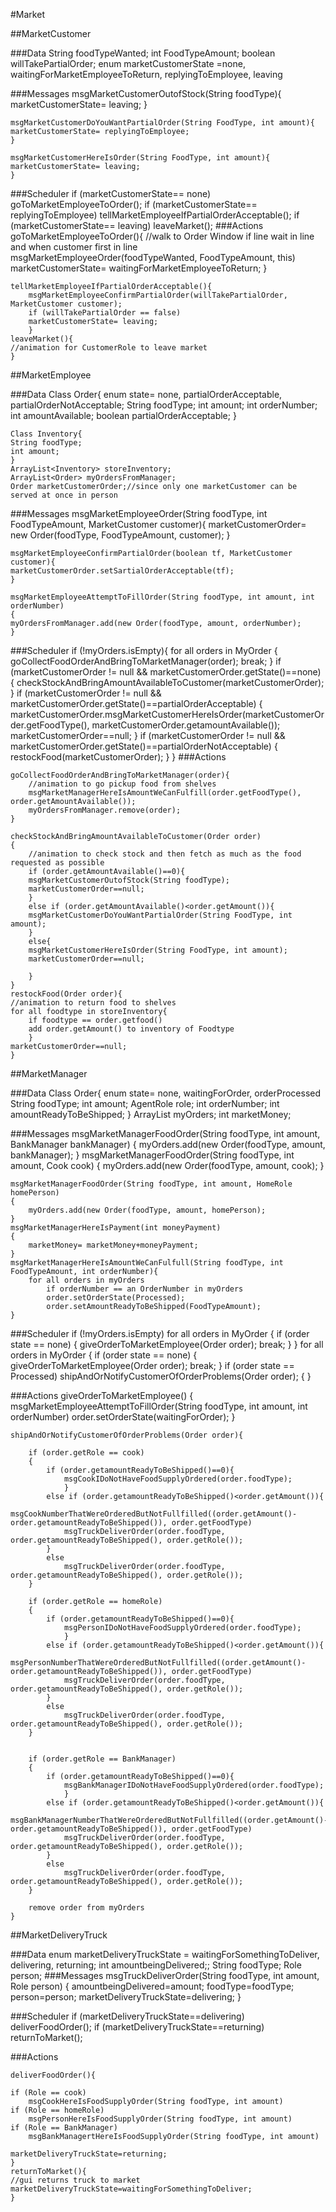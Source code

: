 #Market


##MarketCustomer

###Data
	String foodTypeWanted;
	int FoodTypeAmount;
	boolean willTakePartialOrder;
	enum marketCustomerState =none, waitingForMarketEmployeeToReturn, replyingToEmployee, leaving

###Messages
	msgMarketCustomerOutofStock(String foodType){
	marketCustomerState= leaving;
	}
	
	msgMarketCustomerDoYouWantPartialOrder(String FoodType, int amount){
	marketCustomerState= replyingToEmployee;
	}
	
	msgMarketCustomerHereIsOrder(String FoodType, int amount){
	marketCustomerState= leaving;
	}
	
###Scheduler
	if (marketCustomerState== none)
		goToMarketEmployeeToOrder();
	if (marketCustomerState== replyingToEmployee)
		tellMarketEmployeeIfPartialOrderAcceptable();
	if (marketCustomerState== leaving)
		leaveMarket();
###Actions
	goToMarketEmployeeToOrder(){
		//walk to Order Window if line wait in line and when customer first in line
		msgMarketEmployeeOrder(foodTypeWanted, FoodTypeAmount, this)
		marketCustomerState= waitingForMarketEmployeeToReturn;
		}
		
	tellMarketEmployeeIfPartialOrderAcceptable(){
		msgMarketEmployeeConfirmPartialOrder(willTakePartialOrder, MarketCustomer customer);
		if (willTakePartialOrder == false)
		marketCustomerState= leaving;
		}
	leaveMarket(){
	//animation for CustomerRole to leave market
	}


##MarketEmployee

###Data
	Class Order{
	enum state= none, partialOrderAcceptable, partialOrderNotAcceptable;
	String foodType;
	int amount;
	int orderNumber;
	int amountAvailable;
	boolean partialOrderAcceptable;
	}

	Class Inventory{
	String foodType;
	int amount;
	}
	ArrayList<Inventory> storeInventory;
	ArrayList<Order> myOrdersFromManager;
	Order marketCustomerOrder;//since only one marketCustomer can be served at once in person



###Messages
	msgMarketEmployeeOrder(String foodType, int FoodTypeAmount, MarketCustomer customer){
	marketCustomerOrder= new Order(foodType, FoodTypeAmount, customer);
	}
	
	msgMarketEmployeeConfirmPartialOrder(boolean tf, MarketCustomer customer){
	marketCustomerOrder.setSartialOrderAcceptable(tf);
	}

	msgMarketEmployeeAttemptToFillOrder(String foodType, int amount, int orderNumber)
	{
	myOrdersFromManager.add(new Order(foodType, amount, orderNumber);
	}

###Scheduler
	if (!myOrders.isEmpty){
		for all orders in MyOrder
		{
			goCollectFoodOrderAndBringToMarketManager(order);
			break;
		}
		if (marketCustomerOrder != null && marketCustomerOrder.getState()==none)
		{
			checkStockAndBringAmountAvailableToCustomer(marketCustomerOrder);
		}
		if (marketCustomerOrder != null && marketCustomerOrder.getState()==partialOrderAcceptable)
		{
			marketCustomerOrder.msgMarketCustomerHereIsOrder(marketCustomerOrder.getFoodType(), marketCustomerOrder.getamountAvailable());
			marketCustomerOrder==null;
		}
		if (marketCustomerOrder != null && marketCustomerOrder.getState()==partialOrderNotAcceptable)
		{
			restockFood(marketCustomerOrder);
		}
	}
###Actions

	goCollectFoodOrderAndBringToMarketManager(order){
		//animation to go pickup food from shelves
		msgMarketManagerHereIsAmountWeCanFulfill(order.getFoodType(), order.getAmountAvailable());
		myOrdersFromManager.remove(order);
	}

	checkStockAndBringAmountAvailableToCustomer(Order order)
	{
		//animation to check stock and then fetch as much as the food requested as possible
		if (order.getAmountAvailable()==0){
		msgMarketCustomerOutofStock(String foodType);
		marketCustomerOrder==null;
		}
		else if (order.getAmountAvailable()<order.getAmount()){
		msgMarketCustomerDoYouWantPartialOrder(String FoodType, int amount);
		}
		else{
		msgMarketCustomerHereIsOrder(String FoodType, int amount);
		marketCustomerOrder==null;

		}
	}
	restockFood(Order order){
	//animation to return food to shelves
	for all foodtype in storeInventory{
		if foodtype == order.getfood()
		add order.getAmount() to inventory of Foodtype
		}
	marketCustomerOrder==null;
	}




##MarketManager

###Data
	Class Order{
	enum state= none, waitingForOrder, orderProcessed
	String foodType;
	int amount;
	AgentRole role;
	int orderNumber;
	int amountReadyToBeShipped;
	}
	ArrayList myOrders;
	int marketMoney;

###Messages
	msgMarketManagerFoodOrder(String foodType, int amount, BankManager bankManager)
	{
		myOrders.add(new Order(foodType, amount, bankManager);
	}
	msgMarketManagerFoodOrder(String foodType, int amount, Cook cook)
	{
		myOrders.add(new Order(foodType, amount, cook);
	}
	
	msgMarketManagerFoodOrder(String foodType, int amount, HomeRole homePerson)
	{
		myOrders.add(new Order(foodType, amount, homePerson);
	}
	msgMarketManagerHereIsPayment(int moneyPayment)
	{
		marketMoney= marketMoney+moneyPayment;
	}
	msgMarketManagerHereIsAmountWeCanFulfull(String foodType, int FoodTypeAmount, int orderNumber){
		for all orders in myOrders
			if orderNumber == an OrderNumber in myOrders
			order.setOrderState(Processed);
			order.setAmountReadyToBeShipped(FoodTypeAmount);
	}

###Scheduler
	if (!myOrders.isEmpty)
		for all orders in MyOrder
		{
		if (order state == none)
			{
				giveOrderToMarketEmployee(Order order);
				break;
			}
		}
		for all orders in MyOrder
		{
			if (order state == none)
			{
				giveOrderToMarketEmployee(Order order);
				break;
			}
			if (order state == Processed)
			shipAndOrNotifyCustomerOfOrderProblems(Order order);
			{
		}


###Actions
	giveOrderToMarketEmployee()
	{
	msgMarketEmployeeAttemptToFillOrder(String foodType, int amount, int orderNumber)
	order.setOrderState(waitingForOrder);
	}
	
	shipAndOrNotifyCustomerOfOrderProblems(Order order){
	
		if (order.getRole == cook)
		{
			if (order.getamountReadyToBeShipped()==0){
				msgCookIDoNotHaveFoodSupplyOrdered(order.foodType);
				}
			else if (order.getamountReadyToBeShipped()<order.getAmount()){
				msgCookNumberThatWereOrderedButNotFullfilled((order.getAmount()-order.getamountReadyToBeShipped()), order.getFoodType)
				msgTruckDeliverOrder(order.foodType, order.getamountReadyToBeShipped(), order.getRole());
			}
			else
				msgTruckDeliverOrder(order.foodType, order.getamountReadyToBeShipped(), order.getRole());
		}
		
		if (order.getRole == homeRole)
		{
			if (order.getamountReadyToBeShipped()==0){
				msgPersonIDoNotHaveFoodSupplyOrdered(order.foodType);
				}
			else if (order.getamountReadyToBeShipped()<order.getAmount()){
				msgPersonNumberThatWereOrderedButNotFullfilled((order.getAmount()-order.getamountReadyToBeShipped()), order.getFoodType)
				msgTruckDeliverOrder(order.foodType, order.getamountReadyToBeShipped(), order.getRole());
			}
			else
				msgTruckDeliverOrder(order.foodType, order.getamountReadyToBeShipped(), order.getRole());
		}

		
		if (order.getRole == BankManager)
		{
			if (order.getamountReadyToBeShipped()==0){
				msgBankManagerIDoNotHaveFoodSupplyOrdered(order.foodType);
				}
			else if (order.getamountReadyToBeShipped()<order.getAmount()){
				msgBankManagerNumberThatWereOrderedButNotFullfilled((order.getAmount()-order.getamountReadyToBeShipped()), order.getFoodType)
				msgTruckDeliverOrder(order.foodType, order.getamountReadyToBeShipped(), order.getRole());
			}
			else
				msgTruckDeliverOrder(order.foodType, order.getamountReadyToBeShipped(), order.getRole());
		}
		
		remove order from myOrders
	}
	
	
##MarketDeliveryTruck

###Data
	enum marketDeliveryTruckState = waitingForSomethingToDeliver, delivering, returning;
	int amountbeingDelivered;;
	String foodType;
	Role person;
###Messages
	msgTruckDeliverOrder(String foodType, int amount, Role person)
	{
	amountbeingDelivered=amount;
	foodType=foodType;
	person=person;
	marketDeliveryTruckState=delivering;
	}
	
###Scheduler
	if (marketDeliveryTruckState==delivering)
	deliverFoodOrder();
	if (marketDeliveryTruckState==returning)
	returnToMarket();
	
###Actions

	deliverFoodOrder(){

	if (Role == cook)
		msgCookHereIsFoodSupplyOrder(String foodType, int amount)
	if (Role == homeRole)
		msgPersonHereIsFoodSupplyOrder(String foodType, int amount)
	if (Role == BankManager)
		msgBankManagertHereIsFoodSupplyOrder(String foodType, int amount)
		
	marketDeliveryTruckState=returning;
	}
	returnToMarket(){
	//gui returns truck to market
	marketDeliveryTruckState=waitingForSomethingToDeliver;
	}






